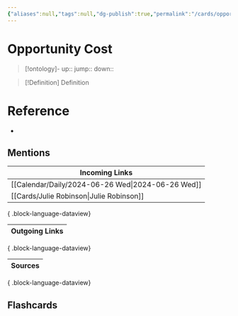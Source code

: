 ```yaml
---
{"aliases":null,"tags":null,"dg-publish":true,"permalink":"/cards/opportunity-cost/","dgPassFrontmatter":true}
---
```


# Opportunity Cost

> [!ontology]-
> up:: 
> jump:: 
> down:: 

> [!Definition] Definition

# Reference

- 

## Mentions

| Incoming Links                                       |
| ---------------------------------------------------- |
| [[Calendar/Daily/2024-06-26 Wed\|2024-06-26 Wed]] |
| [[Cards/Julie Robinson\|Julie Robinson]]          |

{ .block-language-dataview}

| Outgoing Links |
| -------------- |

{ .block-language-dataview}

| Sources |
| ------- |

{ .block-language-dataview}

## Flashcards